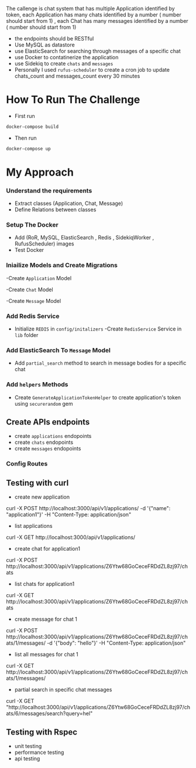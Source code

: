
The callenge is chat system that has multiple Application identified by token, each Application has many chats identified by a number ( number should start from 1) , each Chat has many messages identified by a number ( number should start from 1)
- the endpoints should be RESTful
- Use MySQL as datastore
- use ElasticSearch for searching through messages of a specific chat
- use Docker to contatinerize the application
- use Sidekiq to create `chats` and `messages`
- Personally I used `rufus-scheduler` to create a cron job to update chats_count and messages_count every 30 minutes

# How To Run The Challenge
- First run 
 ``` bash
docker-compose build
``` 
- Then run
``` bash
docker-compose up
``` 

# My Approach
### Understand the requirements
- Extract classes (Application, Chat, Message)
- Define Relations between classes 


### Setup The Docker
- Add (RoR, MySQL, ElasticSearch , Redis , SidekiqWorker , RufusScheduler) images
- Test Docker

### Iniailize Models and Create Migrations

-Create `Application` Model

-Create `Chat` Model

-Create `Message` Model


### Add Redis Service
- Initialize  `REDIS`  in `config/initalizers`
-Create `RedisService`  Service in `lib` folder

### Add ElasticSearch To `Message` Model
- Add `partial_search` method to search in message bodies for a specific chat

### Add `helpers` Methods
- Create `GenerateApplicationTokenHelper` to create application's token using `securerandom` gem

## Create APIs endpoints
- create `applications` endopoints
-  create `chats` endopoints
-  create `messages` endopoints


### Config Routes
## Testing with curl
- create new application

curl -X POST http://localhost:3000/api/v1/applications/ -d '{"name": "application1"}' -H "Content-Type: application/json"

- list applications

curl -X GET http://localhost:3000/api/v1/applications/

- create chat for application1

curl -X POST http://localhost:3000/api/v1/applications/Z6Ytw68GoCeceFRDdZL8zj97/chats

- list chats for application1

curl -X GET http://localhost:3000/api/v1/applications/Z6Ytw68GoCeceFRDdZL8zj97/chats

- create message for chat 1

curl -X POST http://localhost:3000/api/v1/applications/Z6Ytw68GoCeceFRDdZL8zj97/chats/1/messages/ -d '{"body": "hello"}' -H "Content-Type: application/json"

- list all messages for chat 1

curl -X GET http://localhost:3000/api/v1/applications/Z6Ytw68GoCeceFRDdZL8zj97/chats/1/messages/

- partial search in specific chat messages 

curl -X GET "http://localhost:3000/api/v1/applications/Z6Ytw68GoCeceFRDdZL8zj97/chats/6/messages/search?query=hel"

## Testing with Rspec
- unit testing
- performance testing
- api testing
